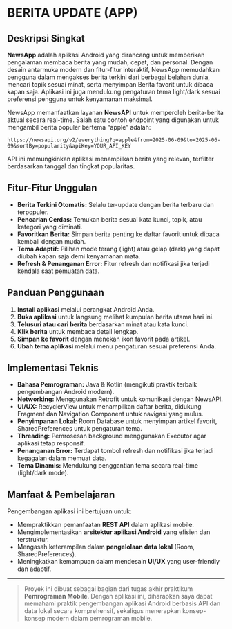 # BERITA UPDATE (APP)

## Deskripsi Singkat
**NewsApp** adalah aplikasi Android yang dirancang untuk memberikan pengalaman membaca berita yang mudah, cepat, dan personal. Dengan desain antarmuka modern dan fitur-fitur interaktif, NewsApp memudahkan pengguna dalam mengakses berita terkini dari berbagai belahan dunia, mencari topik sesuai minat, serta menyimpan Berita favorit untuk dibaca kapan saja. Aplikasi ini juga mendukung pengaturan tema light/dark sesuai preferensi pengguna untuk kenyamanan maksimal.

NewsApp memanfaatkan layanan **NewsAPI** untuk memperoleh berita-berita aktual secara real-time. Salah satu contoh endpoint yang digunakan untuk mengambil berita populer bertema “apple” adalah:
```
https://newsapi.org/v2/everything?q=apple&from=2025-06-09&to=2025-06-09&sortBy=popularity&apiKey=YOUR_API_KEY
```
API ini memungkinkan aplikasi menampilkan berita yang relevan, terfilter berdasarkan tanggal dan tingkat popularitas.

## Fitur-Fitur Unggulan
- **Berita Terkini Otomatis:** Selalu ter-update dengan berita terbaru dan terpopuler.
- **Pencarian Cerdas:** Temukan berita sesuai kata kunci, topik, atau kategori yang diminati.
- **Favoritkan Berita:** Simpan berita penting ke daftar favorit untuk dibaca kembali dengan mudah.
- **Tema Adaptif:** Pilihan mode terang (light) atau gelap (dark) yang dapat diubah kapan saja demi kenyamanan mata.
- **Refresh & Penanganan Error:** Fitur refresh dan notifikasi jika terjadi kendala saat pemuatan data.

## Panduan Penggunaan
1. **Install aplikasi** melalui perangkat Android Anda.
2. **Buka aplikasi** untuk langsung melihat kumpulan berita utama hari ini.
3. **Telusuri atau cari berita** berdasarkan minat atau kata kunci.
4. **Klik berita** untuk membaca detail lengkap.
5. **Simpan ke favorit** dengan menekan ikon favorit pada artikel.
6. **Ubah tema aplikasi** melalui menu pengaturan sesuai preferensi Anda.

## Implementasi Teknis
- **Bahasa Pemrograman:** Java & Kotlin (mengikuti praktik terbaik pengembangan Android modern).
- **Networking:** Menggunakan Retrofit untuk komunikasi dengan NewsAPI.
- **UI/UX:** RecyclerView untuk menampilkan daftar berita, didukung Fragment dan Navigation Component untuk navigasi yang mulus.
- **Penyimpanan Lokal:** Room Database untuk menyimpan artikel favorit, SharedPreferences untuk pengaturan tema.
- **Threading:** Pemrosesan background menggunakan Executor agar aplikasi tetap responsif.
- **Penanganan Error:** Terdapat tombol refresh dan notifikasi jika terjadi kegagalan dalam memuat data.
- **Tema Dinamis:** Mendukung penggantian tema secara real-time (light/dark mode).

## Manfaat & Pembelajaran
Pengembangan aplikasi ini bertujuan untuk:
- Mempraktikkan pemanfaatan **REST API** dalam aplikasi mobile.
- Mengimplementasikan **arsitektur aplikasi Android** yang efisien dan terstruktur.
- Mengasah keterampilan dalam **pengelolaan data lokal** (Room, SharedPreferences).
- Meningkatkan kemampuan dalam mendesain **UI/UX** yang user-friendly dan adaptif.

---

> Proyek ini dibuat sebagai bagian dari tugas akhir praktikum **Pemrograman Mobile**. Dengan aplikasi ini, diharapkan saya dapat memahami praktik pengembangan aplikasi Android berbasis API dan data lokal secara komprehensif, sekaligus menerapkan konsep-konsep modern dalam pemrograman mobile.
